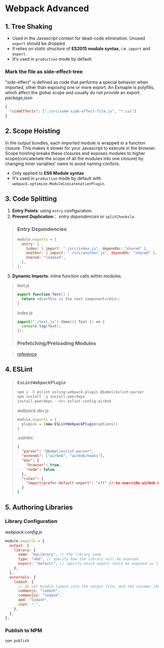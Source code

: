 # Webpack Advanced

## 1. Tree Shaking

- Used in the Javascript context for dead-code elimination. Unused `export` should be dropped.
- It relies on _static structure_ of **ES2015 module syntax**, i.e. `import` and `export`.
- It's used in `production` mode by default.

### Mark the file as side-effect-tree

"side-effect" is defined as code that performs a special behavior when imported, other than exposing one or more export. An Exmaple is polyfills, which affect the global scope and usually do not provide an export.
_package.json_

```json
{
  "sideEffects": ["./src/some-side-effect-file.js", "*.css"]
}
```

## 2. Scope Hoisting

In the output bundles, each imported module is wrapped in a function closure. This makes it slower for your Javascript to execute in the browser.
Scope hoisting breaks these closures and exposes modules to higher scope(concatenate the scope of all the modules into one closure) by changing inner variables' name to avoid naming conficts.

- Only applied to **ES6 Module syntax**
- It's used in `production` mode by default with `webpack.optimize.ModuleConcatenationPlugin`.

## 3. Code Splitting

1. **Entry Points**: using `entry` configuration.
2. **Prevent Duplication**： _entry dependencies_ or `splitChunksla`.

> ### Entry Dependencies
>
> ```js
> module.exports = {
>   entry: {
>     index: { import: "./src/index.js", dependOn: "shared" },
>     another: { import: "./src/another.js", dependOn: "shared" },
>     shared: "loadash",
>   },
> };
> ```

3. **Dynamic Imports**: inline function calls within modules.

> _text.js_
>
> ```js
> export function Text() {
>   return <div>This is the text component</div>;
> }
> ```
>
> _index.js_
>
> ```js
> import("./text.js").then(({ Text }) => {
>   console.log(Text);
> });
> ```
>
> ### Prefetching/Preloading Modules

> [reference](https://webpack.js.org/guides/code-splitting/#prefetchingpreloading-modules)

## 4. ESLint

> ### `EsLintWebpackPlugin`
>
> ```bash
> npm i -D eslint esling-webpack-plugin @babel/eslint-parser
> npm install -g install-peerdeps
> install-peerdeps --dev eslint-config-airbnb
> ```
>
> _webpack.dev.js_
>
> ```js
> module.exports = {
>   plugins = [new ESLintWebpackPlugin(options)]
> }
> ```
>
> _.eslintrc_
>
> ```json
> {
>   "parser": "@babel/eslint-parser",
>   "extends": ["airbnb", "airbnb/hooks"],
>   "env": {
>     "browser": true,
>     "node": false
>   },
>   "rules": {
>     "import/prefer-default-export": "off" // to override airbnb rules
>   }
> }
> ```

## 5. Authoring Libraries

### Library Configuration

_webpack.config.js_

```js
module.exports = {
  output: {
    library: {
      name: "myLibrary", // the library name
      type: "umd", // specify how the library will be exposed
      export: "default", // specify which export shold be exposed as library.
    },
  },
  externals: {
    lodash: {
      // do not bundle lodash into the output file, and the cosumer should already have lodash instead
      commonjs: "lodash",
      commonjs2: "lodash",
      amd: "lodash",
      root: "_",
    },
  },
};
```

### Publish to NPM

```bash
npm publish
```
